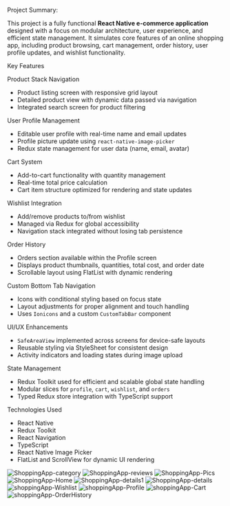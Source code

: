 Project Summary:

This project is a fully functional **React Native e-commerce application** designed with a focus on modular architecture, user experience, and efficient state management. It simulates core features of an online shopping app, including product browsing, cart management, order history, user profile updates, and wishlist functionality.

Key Features

Product Stack Navigation

  * Product listing screen with responsive grid layout
  * Detailed product view with dynamic data passed via navigation
  * Integrated search screen for product filtering

User Profile Management

  * Editable user profile with real-time name and email updates
  * Profile picture update using `react-native-image-picker`
  * Redux state management for user data (name, email, avatar)

Cart System

  * Add-to-cart functionality with quantity management
  * Real-time total price calculation
  * Cart item structure optimized for rendering and state updates

Wishlist Integration

  * Add/remove products to/from wishlist
  * Managed via Redux for global accessibility
  * Navigation stack integrated without losing tab persistence

Order History

  * Orders section available within the Profile screen
  * Displays product thumbnails, quantities, total cost, and order date
  * Scrollable layout using FlatList with dynamic rendering

Custom Bottom Tab Navigation

  * Icons with conditional styling based on focus state
  * Layout adjustments for proper alignment and touch handling
  * Uses `Ionicons` and a custom `CustomTabBar` component

UI/UX Enhancements

  * `SafeAreaView` implemented across screens for device-safe layouts
  * Reusable styling via StyleSheet for consistent design
  * Activity indicators and loading states during image upload

State Management

  * Redux Toolkit used for efficient and scalable global state handling
  * Modular slices for `profile`, `cart`, `wishlist`, and `orders`
  * Typed Redux store integration with TypeScript support

Technologies Used

* React Native
* Redux Toolkit
* React Navigation
* TypeScript
* React Native Image Picker
* FlatList and ScrollView for dynamic UI rendering

![ShoppingApp-category](https://github.com/user-attachments/assets/106ea2e1-cc2b-4cb5-89d2-8a975454d07c)
![ShoppingApp-reviews](https://github.com/user-attachments/assets/f981e95c-344d-47c2-bc05-f6cf01c3ac23)
![ShoppingApp-Pics](https://github.com/user-attachments/assets/8d6b5435-9943-44f2-937f-90c43181b995)
![ShoppingApp-Home](https://github.com/user-attachments/assets/89bb7f21-1d52-4ca7-94de-25a91f861377)
![ShoppingApp-details1](https://github.com/user-attachments/assets/8dc06fd6-6d87-415e-89ee-a36dd5f942b2)
![ShoppingApp-details](https://github.com/user-attachments/assets/f6976c21-715e-4a60-98d5-65438d9c80a8)
![shoppingApp-Wishlist](https://github.com/user-attachments/assets/9ae5ff91-2c2a-43a8-b5a5-c481a5bff47b)
![shoppingApp-Profile](https://github.com/user-attachments/assets/95812d15-d84a-4d5c-87a6-2983023a3e6b)
![shoppingApp-Cart](https://github.com/user-attachments/assets/0d359eed-1681-454b-96c4-f7dec35b57f2)
![shoppingApp-OrderHistory](https://github.com/user-attachments/assets/882bdd0f-8826-46f0-a099-8290e57122e5)

